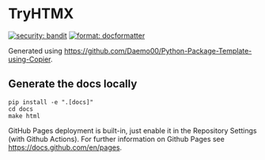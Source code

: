 # TryHTMX

[![security: bandit](https://img.shields.io/badge/security-bandit-yellow.svg)](https://github.com/PyCQA/bandit)
[![format: docformatter](https://img.shields.io/badge/%20formatter-docformatter-fedcba.svg)](https://github.com/PyCQA/docformatter)

Generated using https://github.com/Daemo00/Python-Package-Template-using-Copier.

Generate the docs locally
----

```shell
pip install -e ".[docs]"
cd docs
make html
```

GitHub Pages deployment is built-in, just enable it in the Repository Settings (with Github Actions).
For further information on Github Pages see https://docs.github.com/en/pages.

